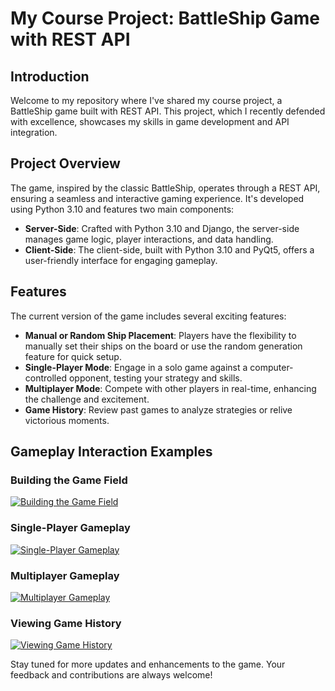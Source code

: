 # My Course Project: BattleShip Game with REST API

## Introduction
Welcome to my repository where I've shared my course project, a BattleShip game built with REST API. This project, which I recently defended with excellence, showcases my skills in game development and API integration.

## Project Overview
The game, inspired by the classic BattleShip, operates through a REST API, ensuring a seamless and interactive gaming experience. It's developed using Python 3.10 and features two main components:

- **Server-Side**: Crafted with Python 3.10 and Django, the server-side manages game logic, player interactions, and data handling.
- **Client-Side**: The client-side, built with Python 3.10 and PyQt5, offers a user-friendly interface for engaging gameplay.

## Features
The current version of the game includes several exciting features:

- **Manual or Random Ship Placement**: Players have the flexibility to manually set their ships on the board or use the random generation feature for quick setup.
- **Single-Player Mode**: Engage in a solo game against a computer-controlled opponent, testing your strategy and skills.
- **Multiplayer Mode**: Compete with other players in real-time, enhancing the challenge and excitement.
- **Game History**: Review past games to analyze strategies or relive victorious moments.

## Gameplay Interaction Examples

### Building the Game Field
[![Building the Game Field](https://img.youtube.com/vi/bSJsd3t3wZo/0.jpg)](https://youtu.be/bSJsd3t3wZo)

### Single-Player Gameplay
[![Single-Player Gameplay](https://img.youtube.com/vi/y-cXQ1_6N6E/0.jpg)](https://youtu.be/y-cXQ1_6N6E)

### Multiplayer Gameplay
[![Multiplayer Gameplay](https://img.youtube.com/vi/Sf4mKS-tFFA/0.jpg)](https://youtu.be/Sf4mKS-tFFA)

### Viewing Game History
[![Viewing Game History](https://img.youtube.com/vi/KwNg_HOf_GY/0.jpg)](https://youtu.be/KwNg_HOf_GY)

Stay tuned for more updates and enhancements to the game. Your feedback and contributions are always welcome!
